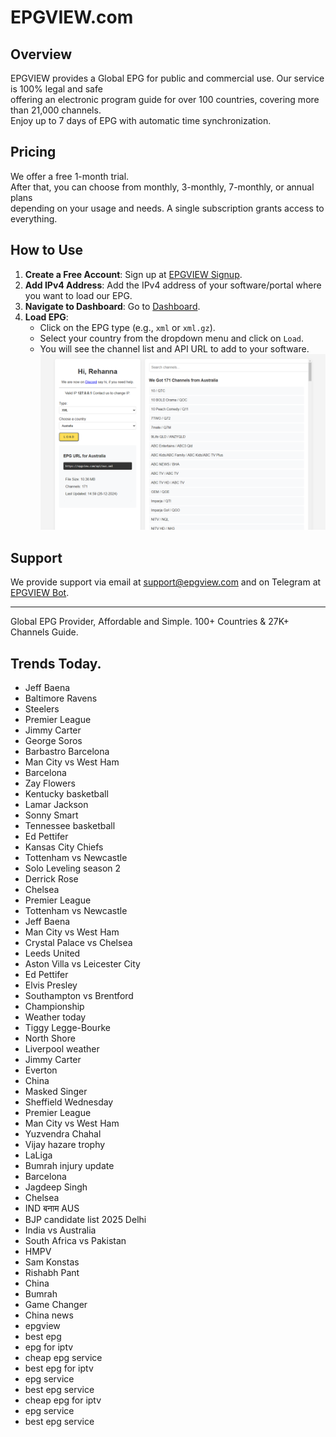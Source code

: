# EPGVIEW.com



## Overview
EPGVIEW provides a Global EPG for public and commercial use. Our service is 100% legal and safe\
offering an electronic program guide for over 100 countries, covering more than 21,000 channels.\
Enjoy up to 7 days of EPG with automatic time synchronization.

## Pricing
We offer a free 1-month trial. \
After that, you can choose from monthly, 3-monthly, 7-monthly, or annual plans \
depending on your usage and needs. A single subscription grants access to everything.

## How to Use
1. **Create a Free Account**: Sign up at [EPGVIEW Signup](https://epgview.com/signup.php).
2. **Add IPv4 Address**: Add the IPv4 address of your software/portal where you want to load our EPG.
3. **Navigate to Dashboard**: Go to [Dashboard](https://epgview.com/dashboard.php).
4. **Load EPG**:
   - Click on the EPG type (e.g., `xml` or `xml.gz`).
   - Select your country from the dropdown menu and click on `Load`.
   - You will see the channel list and API URL to add to your software.
![EPGVIEW](img/dashboard.png)
## Support
We provide support via email at [support@epgview.com](mailto:support@epgview.com) and on Telegram at [EPGVIEW Bot](https://t.me/epgview_bot).

---

Global EPG Provider, Affordable and Simple. 100+ Countries & 27K+ Channels Guide.

## Trends Today.

- Jeff Baena
- Baltimore Ravens
- Steelers
- Premier League
- Jimmy Carter
- George Soros
- Barbastro  Barcelona
- Man City vs West Ham
- Barcelona
- Zay Flowers
- Kentucky basketball
- Lamar Jackson
- Sonny Smart
- Tennessee basketball
- Ed Pettifer
- Kansas City Chiefs
- Tottenham vs Newcastle
- Solo Leveling season 2
- Derrick Rose
- Chelsea
- Premier League
- Tottenham vs Newcastle
- Jeff Baena
- Man City vs West Ham
- Crystal Palace vs Chelsea
- Leeds United
- Aston Villa vs Leicester City
- Ed Pettifer
- Elvis Presley
- Southampton vs Brentford
- Championship
- Weather today
- Tiggy Legge-Bourke
- North Shore
- Liverpool weather
- Jimmy Carter
- Everton
- China
- Masked Singer
- Sheffield Wednesday
- Premier League
- Man City vs West Ham
- Yuzvendra Chahal
- Vijay hazare trophy
- LaLiga
- Bumrah injury update
- Barcelona
- Jagdeep Singh
- Chelsea
- IND बनाम AUS
- BJP candidate list 2025 Delhi
- India vs Australia
- South Africa vs Pakistan
- HMPV
- Sam Konstas
- Rishabh Pant
- China
- Bumrah
- Game Changer
- China news
- epgview
- best epg
- epg for iptv
- cheap epg service
- best epg for iptv
- epg service
- best epg service
- cheap epg for iptv
- epg service
- best epg service
